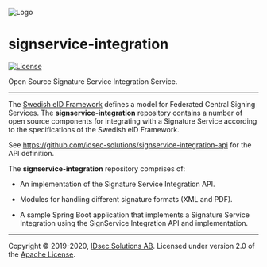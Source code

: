 ![Logo](https://idsec-solutions.github.io/signservice-integration-api/img/idsec.png)

# signservice-integration

[![License](https://img.shields.io/badge/License-Apache%202.0-blue.svg)](https://opensource.org/licenses/Apache-2.0)

Open Source Signature Service Integration Service.

---

The [Swedish eID Framework](https://docs.swedenconnect.se/technical-framework/) defines a model for Federated Central Signing Services. The **signservice-integration** repository contains a number of open source components for integrating with a Signature Service according to the specifications of the Swedish eID Framework.

See <https://github.com/idsec-solutions/signservice-integration-api> for the API definition.

The **signservice-integration** repository comprises of:

* An implementation of the Signature Service Integration API.

* Modules for handling different signature formats (XML and PDF).

* A sample Spring Boot application that implements a Signature Service Integration using the SignService
Integration API and implementation.

---

Copyright &copy; 2019-2020, [IDsec Solutions AB](http://www.idsec.se). Licensed under version 2.0 of the [Apache License](http://www.apache.org/licenses/LICENSE-2.0).
